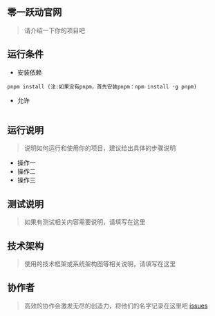 ## 零一跃动官网
> 请介绍一下你的项目吧  



## 运行条件
* 安装依赖
```shell
pnpm install (注:如果没有pnpm，首先安装pnpm：npm install -g pnpm)
```
* 允许
```shell

```



## 运行说明
> 说明如何运行和使用你的项目，建议给出具体的步骤说明
* 操作一
* 操作二
* 操作三  



## 测试说明
> 如果有测试相关内容需要说明，请填写在这里  



## 技术架构
> 使用的技术框架或系统架构图等相关说明，请填写在这里  


## 协作者
> 高效的协作会激发无尽的创造力，将他们的名字记录在这里吧
[issues]('./docs/issues.md')
